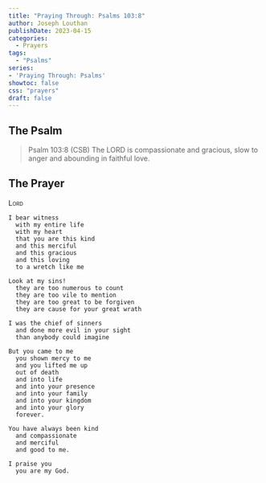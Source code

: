 ```yaml
---
title: "Praying Through: Psalms 103:8"
author: Joseph Louthan
publishDate: 2023-04-15
categories:
  - Prayers
tags:
  - "Psalms"
series:
- 'Praying Through: Psalms'
showtoc: false
css: "prayers"
draft: false
---
```

## The Psalm

>Psalm 103:8 (CSB) The LORD is compassionate and gracious, slow to anger and abounding in faithful love. 

## The Prayer

<div style="font-variant: small-caps;">
Lord
</div>

```text
I bear witness
  with my entire life
  with my heart
  that you are this kind
  and this merciful
  and this gracious
  and this loving 
  to a wretch like me

Look at my sins!
  they are too numerous to count
  they are too vile to mention
  they are too great to be forgiven
  they are cause for your great wrath

I was the chief of sinners
  and done more evil in your sight
  than anybody could imagine

But you came to me
  you shown mercy to me
  and you lifted me up
  out of death
  and into life
  and into your presence
  and into your family
  and into your kingdom
  and into your glory
  forever.

You have always been kind
  and compassionate
  and merciful
  and good to me.

I praise you
  you are my God.
```
